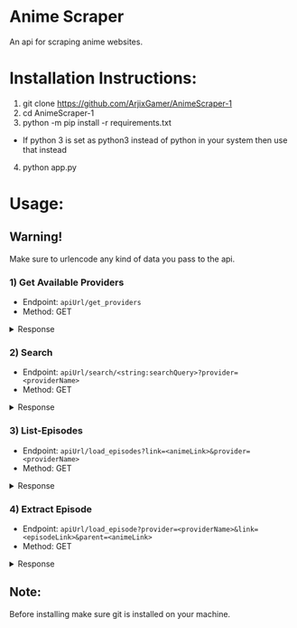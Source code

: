 # Anime Scraper
An api for scraping anime websites.

# Installation Instructions:
1) git clone https://github.com/ArjixGamer/AnimeScraper-1
2) cd AnimeScraper-1
3) python -m pip install -r requirements.txt  
* If python 3 is set as python3 instead of python in your system then use that instead
4) python app.py

# Usage:

## Warning!
Make sure to urlencode any kind of data you pass to the api.

### 1) Get Available Providers
* Endpoint: ``apiUrl/get_providers``
* Method: GET
<details>
<summary>Response</summary>


```json
{
   "message":"ok",
   "data":[
      "4anime",
      "animefreak"
   ]
}
```
</details>


### 2) Search
* Endpoint: ``apiUrl/search/<string:searchQuery>?provider=<providerName>``
* Method: GET
<details>
<summary>Response</summary>


```json
{
   "message":"ok",
   "data":[
      {
         "link":"https://www.animefreak.tv/watch/overlord-ple-ple-pleiades-ova",
         "title":"Overlord: Ple Ple Pleiades (OVA)",
         "poster":""
      },
      {
         "link":"https://www.animefreak.tv/watch/overlord-iii",
         "title":"Overlord III",
         "poster":""
      },
      {
         "link":"https://www.animefreak.tv/watch/overlord",
         "title":"Overlord",
         "poster":""
      }
   ]
}
```
</details>

### 3) List-Episodes
* Endpoint: ``apiUrl/load_episodes?link=<animeLink>&provider=<providerName>``
* Method: GET
<details>
<summary>Response</summary>


```json
{
   "message":"ok",
   "data":[
      {
         "link":"https://www.animefreak.tv/watch/world-witches-hasshin-shimasu/episode/episode-1",
         "ep_no":1
      },
      {
         "link":"https://www.animefreak.tv/watch/world-witches-hasshin-shimasu/episode/episode-2",
         "ep_no":2
      },
      {
         "link":"https://www.animefreak.tv/watch/world-witches-hasshin-shimasu/episode/episode-3",
         "ep_no":3
      }
   ]
}
```
</details>

### 4) Extract Episode
* Endpoint: ``apiUrl/load_episode?provider=<providerName>&link=<episodeLink>&parent=<animeLink>``
* Method: GET
<details>
<summary>Response</summary>


```json
{
   "message":"ok",
   "data":{
      "link":"link to mp4",
      "headers":{
         "referer":"referer link"
      }
   }
}
```
</details>


## Note:
Before installing make sure git is installed on your machine.
